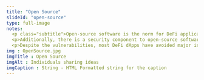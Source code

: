```yaml
--- 
title: "Open Source"
slideId: "open-source"
type: full-image
notes: 
  <p class="subtitle">Open-source software is the norm for DeFi applications. There is a certain value of collaboration that has been established, allowing developers to pick and choose what innovations they want to incorporate or iterate upon.</p>
  <p>Additionally, there is a security component to open-source software. If everyone can view and audit the code, users can be assured of smart contract security when using a dApp. Many projects actually offer bounties for the public to find bugs in their software. However, the transparent nature of these applications does also pose a security risk if there are attack vectors left unaddressed. Hackers can see what is going on under the hood of the dApp, allowing them to focus on and attack what they perceive to be a weak point.</p>
  <p>Despite the vulnerabilities, most DeFi dApps have avoided major issues. Open-source software can help improve security if proper measures are taken. There are also some other interesting security measures at play involving the relationship between cryptocurrency and finance.</p>
img : OpenSource.jpg
imgTitle : Open Source
imgAlt : Individuals sharing ideas
imgCaption : String - HTML Formatted string for the caption
---
```


